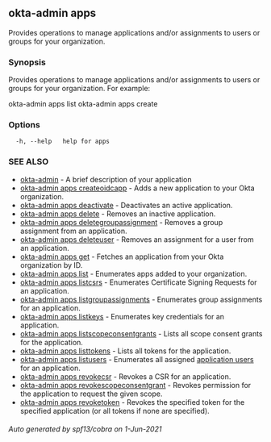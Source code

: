 ## okta-admin apps

Provides operations to manage applications and/or assignments to users or groups for your organization.

### Synopsis

Provides operations to manage applications and/or assignments to users or groups for your organization. For example:

okta-admin apps list
okta-admin apps create
		

### Options

```
  -h, --help   help for apps
```

### SEE ALSO

* [okta-admin](okta-admin.md)	 - A brief description of your application
* [okta-admin apps createoidcapp](okta-admin_apps_createoidcapp.md)	 - Adds a new application to your Okta organization.
* [okta-admin apps deactivate](okta-admin_apps_deactivate.md)	 - Deactivates an active application.
* [okta-admin apps delete](okta-admin_apps_delete.md)	 - Removes an inactive application.
* [okta-admin apps deletegroupassignment](okta-admin_apps_deletegroupassignment.md)	 - Removes a group assignment from an application.
* [okta-admin apps deleteuser](okta-admin_apps_deleteuser.md)	 - Removes an assignment for a user from an application.
* [okta-admin apps get](okta-admin_apps_get.md)	 - Fetches an application from your Okta organization by ID.
* [okta-admin apps list](okta-admin_apps_list.md)	 - Enumerates apps added to your organization.
* [okta-admin apps listcsrs](okta-admin_apps_listcsrs.md)	 - Enumerates Certificate Signing Requests for an application.
* [okta-admin apps listgroupassignments](okta-admin_apps_listgroupassignments.md)	 - Enumerates group assignments for an application.
* [okta-admin apps listkeys](okta-admin_apps_listkeys.md)	 - Enumerates key credentials for an application.
* [okta-admin apps listscopeconsentgrants](okta-admin_apps_listscopeconsentgrants.md)	 - Lists all scope consent grants for the application.
* [okta-admin apps listtokens](okta-admin_apps_listtokens.md)	 - Lists all tokens for the application.
* [okta-admin apps listusers](okta-admin_apps_listusers.md)	 - Enumerates all assigned [application users](#application-user-model) for an application.
* [okta-admin apps revokecsr](okta-admin_apps_revokecsr.md)	 - Revokes a CSR for an application.
* [okta-admin apps revokescopeconsentgrant](okta-admin_apps_revokescopeconsentgrant.md)	 - Revokes permission for the application to request the given scope.
* [okta-admin apps revoketoken](okta-admin_apps_revoketoken.md)	 - Revokes the specified token for the specified application (or all tokens if none are specified).

###### Auto generated by spf13/cobra on 1-Jun-2021
